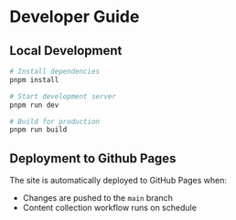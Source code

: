 # Developer Guide
## Local Development

```sh
# Install dependencies
pnpm install

# Start development server
pnpm run dev

# Build for production
pnpm run build
```

## Deployment to Github Pages

The site is automatically deployed to GitHub Pages when:
- Changes are pushed to the `main` branch
- Content collection workflow runs on schedule
